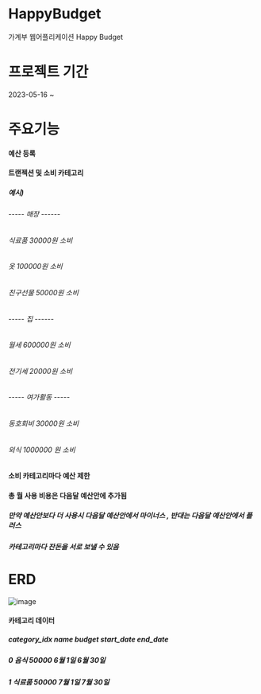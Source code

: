 # HappyBudget
가계부 웹어플리케이션 Happy Budget 

# 프로젝트 기간
2023-05-16 ~ 

# 주요기능 
#### 예산 등록
#### 트랜젝션 및 소비 카테고리 
##### 예시) 
###### ----- 매장 ------  
###### 식료품 30000원 소비 
###### 옷 100000원 소비 
###### 친구선물 50000원 소비
###### ----- 집 ------
###### 월세 600000원 소비
###### 전기세 20000원 소비 
###### ----- 여가활동 -----
###### 동호회비 30000원 소비 
###### 외식 1000000 원 소비
#### 소비 카테고리마다 예산 제한
#### 총 월 사용 비용은 다음달 예산안에 추가됨 
##### 만약 예산안보다 더 사용시 다음달 예산안에서 마이너스 , 반대는 다음달 예산안에서 플러스 
##### 카테고리마다 잔돈을 서로 보낼 수 있음 

# ERD

![image](https://github.com/puddingForever/HappyBudget/assets/126591306/120359ff-5bc5-42e6-ac14-c464700adff8)


#### 카테고리 데이터 
##### category_idx  name   budget  start_date  end_date 
##### 0   음식   50000  6월 1일  6월 30일
##### 1   식료품   50000  7월 1일  7월 30일




